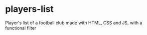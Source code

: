 # players-list
Player's list of a football club made with HTML, CSS and JS, with a functional filter
